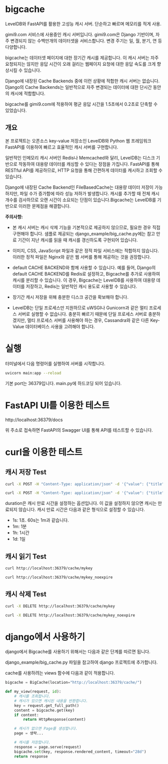 # bigcache

LevelDB와 FastAPI를 활용한 고성능 캐시 서버. 단순하고 빠르며 메모리를 적게 사용.

gimi9.com 서비스에 사용중인 캐시 서버입니다. gimi9.com은 Django 기반이며, 자주 변경되지 않는 수백만개의 데이터셋을 서비스합니다. 변경 주기는 일, 월, 분기, 연 등 다양합니다.

bigcache는 데이터셋 페이지에 대한 장기간 캐시를 제공합니다.
이 캐시 서버는 자주 요청되지는 않지만 응답 시간이 오래 걸리는 웹페이지 요청에 대한 응답 속도를 크게 향상시킬 수 있습니다.

Django에 내장된 Cache Backends 중에 이런 상황에 적합한 캐시 서버는 없습니다. Django의 Cache Backends는 일반적으로 자주 변경되는 데이터에 대한 단시간 동안의 캐시에 적합합니다.

bigcache를 gimi9.com에 적용하여 평균 응답 시간을 1.5초에서 0.2초로 단축할 수 있었습니다.

## 개요

본 프로젝트는 오픈소스 key-value 저장소인 LevelDB와 Python 웹 프레임워크 FastAPI를 이용하여 빠르고 효율적인 캐시 서버를 구현합니다.

일반적인 인메모리 캐시 서버인 Redis나 Memcached와 달리, LevelDB는 디스크 기반으로 작동하여 대용량 데이터를 캐싱할 수 있다는 장점을 가집니다. FastAPI를 통해 RESTful API를 제공하므로, HTTP 요청을 통해 간편하게 데이터를 캐시하고 조회할 수 있습니다.

Django에 내장된 Cache Backend인 FileBasedCache는 대용량 데이터 저장이 가능하지만, 파일 수가 증가함에 따라 성능 저하가 발생합니다. 캐시를 추가할 때 전체 캐시 개수를 검사하므로 오랜 시간이 소요되는 단점이 있습니다.Bigcache는 LevelDB를 기반으로 이러한 문제점을 해결합니다.

**주의사항:**

* 본 캐시 서버는 캐시 삭제 기능을 기본적으로 제공하지 않으므로, 필요한 경우 직접 구현해야 합니다. 샘플로 제공되는 django_example/big_cache.py에는 참고 만료 기간이 지난 캐시를 읽을 때 캐시를 갱신하도록 구현되어 있습니다.

* 이미지, CSS, JavaScript 파일과 같은 정적 파일 서비스에는 적합하지 않습니다. 이러한 정적 파일은 Nginx와 같은 웹 서버를 통해 제공하는 것을 권장합니다.

* default CACHE BACKEND와 함께 사용할 수 있습니다. 
  예를 들어, Django의 default CACHE BACKEND를 Redis로 설정하고, Bigcache를 추가로 사용하여 캐시를 분리할 수 있습니다. 이 경우, Bigcache는 LevelDB를 사용하여 대용량 데이터를 저장하고, Redis는 일반적인 캐시 용도로 사용할 수 있습니다.

* 장기간 캐시 저장을 위해 충분한 디스크 공간을 확보해야 합니다.

* LevelDB는 단일 프로세스만 지원하므로 uWSGI나 Gunicorn과 같은 멀티 프로세스 서버로 실행할 수 없습니다. 충분히 빠르기 때문에 단일 프로세스 서버로 충분하겠지만, 
  멀티 프로세스 서버를 사용해야 하는 경우, Cassandra와 같은 다른 Key-Value 데이터베이스 사용을 고려해야 합니다.


# 실행

터미널에서 다음 명령어를 실행하여 서버를 시작합니다.

``` bash
uvicorn main:app --reload
```

기본 port는 36379입니다. main.py에 하드코딩 되어 있습니다.

# FastAPI UI를 이용한 테스트

http://localhost:36379/docs

위 주소로 접속하면 FastAPI의 Swagger UI를 통해 API를 테스트할 수 있습니다.

# curl을 이용한 테스트

## 캐시 저장 Test

``` bash
curl -X POST -H "Content-Type: application/json" -d '{"value": {"title": "example data", "notes": "example notes"}, "duration": "1m"}' http://localhost:36379/cache/mykey

curl -X POST -H "Content-Type: application/json" -d '{"value": {"title": "example data", "notes": "example notes"}}' http://localhost:36379/cache/mykey_noexpire
```

duration은 캐시 만료 시간을 설정하는 옵션입니다. 이 값을 설정하지 않으면 캐시는 만료되지 않습니다.
캐시 만료 시간은 다음과 같은 형식으로 설정할 수 있습니다.
* 1s: 1초. 60s는 1m과 같습니다.
* 1m: 1분
* 1h: 1시간
* 1d: 1일

## 캐시 읽기 Test

``` bash
curl http://localhost:36379/cache/mykey

curl http://localhost:36379/cache/mykey_noexpire
```

## 캐시 삭제 Test

``` bash
curl -X DELETE http://localhost:36379/cache/mykey

curl -X DELETE http://localhost:36379/cache/mykey_noexpire
```

# django에서 사용하기

django에서 Bigcache를 사용하기 위해서는 다음과 같은 단계를 따르면 됩니다.

django_example/big_cache.py 파일을 참고하여 django 프로젝트에 추가합니다.

cache를 사용하려는 views 함수에 다음과 같이 적용합니다.

``` python
bigcache = BigCache(location="http://localhost:36379/cache/")

def my_view(request, id):
    # 캐시를 조회합니다.
    # 캐시가 있으면 캐시된 내용을 반환합니다.
    key = request.get_full_path()
    content = bigcache.get(key)
    if content:
        return HttpResponse(content)

    # 캐시가 없으면 Page를 생성합니다.
    page = 생략...

    # 캐시를 저장합니다.
    response = page.serve(request)
    bigcache.set(key, response.rendered_content, timeout="28d")
    return response

```
